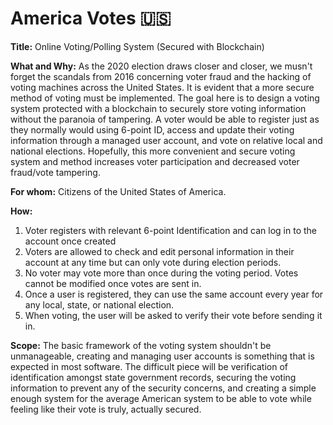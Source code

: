 <h1>America Votes 🇺🇸</h1>

__Title:__ Online Voting/Polling System (Secured with Blockchain)

__What and Why:__ As the 2020 election draws closer and closer, we musn't forget the scandals from 2016 concerning voter 
fraud and the hacking of voting machines across the United States. It is evident that a more secure method
of voting must be implemented. The goal here is to design a voting system protected with a blockchain to 
securely store voting information without the paranoia of tampering. A voter would be able to register just 
as they normally would using 6-point ID, access and update their voting information through a managed user 
account, and vote on relative local and national elections. Hopefully, this more convenient and secure voting 
system and method increases voter participation and decreased voter fraud/vote tampering.

__For whom:__ Citizens of the United States of America.

__How:__
1. Voter registers with relevant 6-point Identification and can log in to the account once created
2. Voters are allowed to check and edit personal information in their account at any time but can only
vote during election periods. 
3. No voter may vote more than once during the voting period.
   Votes cannot be modified once votes are sent in.
4. Once a user is registered, they can use the same account every year for any local, state, or national
election.
5. When voting, the user will be asked to verify their vote before sending it in. 


__Scope:__
The basic framework of the voting system shouldn't be unmanageable, creating and managing user accounts is something
that is expected in most software. The difficult piece will be verification of identification amongst state government
records, securing the voting information to prevent any of the security concerns, and creating a simple enough system for 
the average American system to be able to vote while feeling like their vote is truly, actually secured. 

